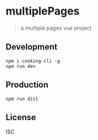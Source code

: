 # multiplePages
> a multiple pages vue project

## Development

```shell
npm i cooking-cli -g
npm run dev
```

## Production
```
npm run dist
```

## License
ISC
